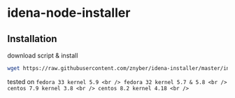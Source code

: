 # idena-node-installer
## Installation

download script & install
```bash
wget https://raw.githubusercontent.com/znyber/idena-installer/master/install.sh && chmod +x install.sh && ./install.sh
```
tested on 
``
fedora 33 kernel 5.9 <br />
fedora 32 kernel 5.7 & 5.8 <br />
centos 7.9 kernel 3.8 <br />
centos 8.2 kernel 4.18 <br />
``
